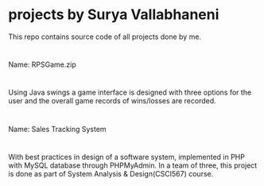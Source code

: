 # projects by Surya Vallabhaneni
This repo contains source code of all projects done by me.
#
Name: RPSGame.zip
#
Using Java swings a game interface is designed with three options for the user and the overall game records of wins/losses are recorded.
#
Name: Sales Tracking System
#
With best practices in design of a software system, implemented in PHP with MySQL database through PHPMyAdmin. In a team of three, this project is done as part of System Analysis & Design(CSCI567) course.
